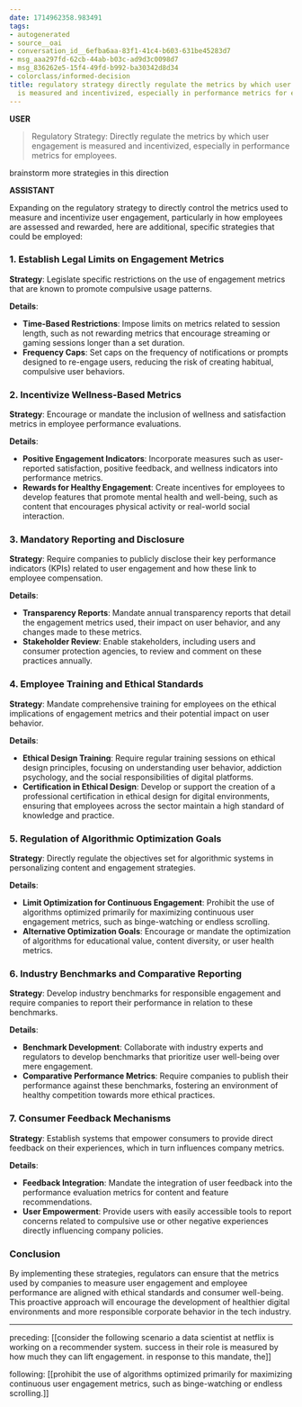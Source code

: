 ```yaml
---
date: 1714962358.983491
tags:
- autogenerated
- source__oai
- conversation_id__6efba6aa-83f1-41c4-b603-631be45283d7
- msg_aaa297fd-62cb-44ab-b03c-ad9d3c0098d7
- msg_836262e5-15f4-49fd-b992-ba30342d8d34
- colorclass/informed-decision
title: regulatory strategy directly regulate the metrics by which user engagement
  is measured and incentivized, especially in performance metrics for employees.
---
```


**USER**

>Regulatory Strategy: Directly regulate the metrics by which user engagement is measured and incentivized, especially in performance metrics for employees.

brainstorm more strategies in this direction


**ASSISTANT**

Expanding on the regulatory strategy to directly control the metrics used to measure and incentivize user engagement, particularly in how employees are assessed and rewarded, here are additional, specific strategies that could be employed:

### 1. **Establish Legal Limits on Engagement Metrics**

**Strategy**: Legislate specific restrictions on the use of engagement metrics that are known to promote compulsive usage patterns.

**Details**:
- **Time-Based Restrictions**: Impose limits on metrics related to session length, such as not rewarding metrics that encourage streaming or gaming sessions longer than a set duration.
- **Frequency Caps**: Set caps on the frequency of notifications or prompts designed to re-engage users, reducing the risk of creating habitual, compulsive user behaviors.

### 2. **Incentivize Wellness-Based Metrics**

**Strategy**: Encourage or mandate the inclusion of wellness and satisfaction metrics in employee performance evaluations.

**Details**:
- **Positive Engagement Indicators**: Incorporate measures such as user-reported satisfaction, positive feedback, and wellness indicators into performance metrics.
- **Rewards for Healthy Engagement**: Create incentives for employees to develop features that promote mental health and well-being, such as content that encourages physical activity or real-world social interaction.

### 3. **Mandatory Reporting and Disclosure**

**Strategy**: Require companies to publicly disclose their key performance indicators (KPIs) related to user engagement and how these link to employee compensation.

**Details**:
- **Transparency Reports**: Mandate annual transparency reports that detail the engagement metrics used, their impact on user behavior, and any changes made to these metrics.
- **Stakeholder Review**: Enable stakeholders, including users and consumer protection agencies, to review and comment on these practices annually.

### 4. **Employee Training and Ethical Standards**

**Strategy**: Mandate comprehensive training for employees on the ethical implications of engagement metrics and their potential impact on user behavior.

**Details**:
- **Ethical Design Training**: Require regular training sessions on ethical design principles, focusing on understanding user behavior, addiction psychology, and the social responsibilities of digital platforms.
- **Certification in Ethical Design**: Develop or support the creation of a professional certification in ethical design for digital environments, ensuring that employees across the sector maintain a high standard of knowledge and practice.

### 5. **Regulation of Algorithmic Optimization Goals**

**Strategy**: Directly regulate the objectives set for algorithmic systems in personalizing content and engagement strategies.

**Details**:
- **Limit Optimization for Continuous Engagement**: Prohibit the use of algorithms optimized primarily for maximizing continuous user engagement metrics, such as binge-watching or endless scrolling.
- **Alternative Optimization Goals**: Encourage or mandate the optimization of algorithms for educational value, content diversity, or user health metrics.

### 6. **Industry Benchmarks and Comparative Reporting**

**Strategy**: Develop industry benchmarks for responsible engagement and require companies to report their performance in relation to these benchmarks.

**Details**:
- **Benchmark Development**: Collaborate with industry experts and regulators to develop benchmarks that prioritize user well-being over mere engagement.
- **Comparative Performance Metrics**: Require companies to publish their performance against these benchmarks, fostering an environment of healthy competition towards more ethical practices.

### 7. **Consumer Feedback Mechanisms**

**Strategy**: Establish systems that empower consumers to provide direct feedback on their experiences, which in turn influences company metrics.

**Details**:
- **Feedback Integration**: Mandate the integration of user feedback into the performance evaluation metrics for content and feature recommendations.
- **User Empowerment**: Provide users with easily accessible tools to report concerns related to compulsive use or other negative experiences directly influencing company policies.

### Conclusion

By implementing these strategies, regulators can ensure that the metrics used by companies to measure user engagement and employee performance are aligned with ethical standards and consumer well-being. This proactive approach will encourage the development of healthier digital environments and more responsible corporate behavior in the tech industry.


---

preceding: [[consider the following scenario a data scientist at netflix is working on a recommender system. success in their role is measured by how much they can lift engagement. in response to this mandate, the]]  


following: [[prohibit the use of algorithms optimized primarily for maximizing continuous user engagement metrics, such as binge-watching or endless scrolling.]]